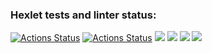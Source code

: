 ### Hexlet tests and linter status:
[![Actions Status](https://github.com/ArtemStruts/frontend-project-lvl2/workflows/hexlet-check/badge.svg)](https://github.com/ArtemStruts/frontend-project-lvl2/actions)
[![Actions Status](https://github.com/ArtemStruts/frontend-project-lvl2/actions/workflows/nodejs.yml/badge.svg)](https://github.com/ArtemStruts/frontend-project-lvl2/actions)
<a href="https://codeclimate.com/github/ArtemStruts/frontend-project-lvl2/maintainability"><img src="https://api.codeclimate.com/v1/badges/1ee6aea383425356d09e/maintainability" /></a>
<a href="https://codeclimate.com/github/ArtemStruts/frontend-project-lvl2/test_coverage"><img src="https://api.codeclimate.com/v1/badges/1ee6aea383425356d09e/test_coverage" /></a>
<a href="https://asciinema.org/a/scQK19lwEr7cOHP3NguJOeHzY" target="_blank"><img src="https://asciinema.org/a/scQK19lwEr7cOHP3NguJOeHzY.svg" /></a>
<a href="https://asciinema.org/a/s1URvXFA9WO2wFQvfHCjlaUY2" target="_blank"><img src="https://asciinema.org/a/s1URvXFA9WO2wFQvfHCjlaUY2.svg" /></a>
